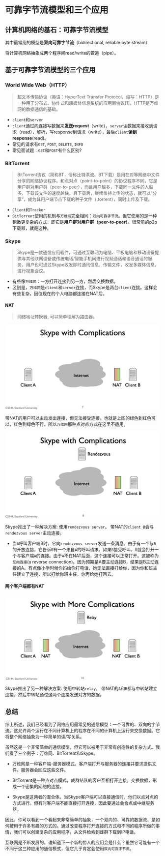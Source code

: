 # 可靠字节流模型和三个应用

## 计算机网络的基石：可靠字节流模型 

其中最常用的模型是**双向可靠字节流**（bidirectional, reliable byte stream）

将计算机网络抽象成两个程序间read/write的管道（pipe）。

## 基于可靠字节流模型的三个应用

### World Wide Web（HTTP） 

> 超文本传输协议（英语：HyperText Transfer Protocol，缩写：HTTP）是一种用于分布式、协作式和超媒体信息系统的应用层协议[1]。HTTP是万维网的数据通信的基础。

* `client`和`server`
* `client`通过向连接写数据来**发送request**（write），`server`读数据来接收到请求（read），解析，写response到请求（write），最后`client`**读到response**(read)。
* 常见的请求有`GET`, `POST`, `DELETE`, `INFO`
* 常见面试题：`GET`和`POST`有什么区别? 

### BitTorrent 

> BitTorrent协议（简称BT，俗称比特洪流、BT下载）是用在对等网络中文件分享的网络协议程序。和点对点（point-to-point）的协议程序不同，它是用户群对用户群（peer-to-peer），而且用户越多，下载同一文件的人越多，下载该文件的速度越快。且下载后，继续维持上传的状态，就可以“分享”，成为其用户端节点下载的种子文件（.torrent），同时上传及下载。

* `Client`和`Tracker`
* `BitTorrent`使用的机制与`万维网`完全相同：`双向可靠字节流`。但它使用的是一种稍微更复杂的方式，即它是**用户群对用户群（peer-to-peer）**。很常见的p2p下载器，就是这种。


### Skype 

> Skype是一款通信应用软件，可通过互联网为电脑、平板电脑和移动设备提供与其他联网设备或传统电话/智能手机间进行视频通话和语音通话的服务。用户也可通过Skype收发即时通讯信息，传输文件，收发多媒体信息，进行视象会议。 

* 有些像`万维网`：一方打开连接到另一方，然后交换数据。
* 区别是，`万维网`是`client`和`server`连接，而Skype是两台`client`连接。这样会有些复杂，因位现在的个人电脑都连接在NAT后。

#### NAT 

> 网络地址转换器, 可以简单理解为路由器。

![Skype with one NAT](images/4.png) 

带NAT的用户可以主动发出连接，但无法接受连接。也就是上图的绿色到红色可以，红色到绿色不行。所以`万维网`那种点对点方式在这里不适用。 

![](images/5.png) 

Skype推出了一种解决方案: 使用`rendezvous server`。 带NAT的`client B`会与`rendezvous server`主动连接。
* 当`A`呼叫客户端B时，它向`rendezvous server`发送一条消息。由于有一个与`B`的开放连接，它告诉`B`有一个来自`A`的呼叫请求。如果`B`接受呼叫，`B`就会打开一个与客户端`A`的连接。由于`A`不在NAT后面，这个连接可以正常打开。这被称为`反向连接`(a reverse connection)。因为预期是A要主动连接B，结果是B主动连接的A。有点像小学时候你妈给你打电话，她无法直接打给你，因为你和班主任建立了连接，所以打给你班主任，你再给她打回去。

#### 两个客户端都有NAT

![](images/6.png) 

Skype推出了另一种解决方案: 使用中转站`relay`。 带NAT的`A`和`B`都与中转站建立连接，然后中转站通过这两个连接发送对方的数据。


## 总结 

综上所述，我们已经看到了网络应用最常见的通信模型：一个可靠的、双向的字节流。这允许两个运行在不同计算机上的程序在不同的计算机上运行来交换数据。它将整个网络抽象为一种简单的读/写关系。 

虽然这是一个非常简单的通信模型，但它可以被用于非常有创造性的复杂方式。我们看了三个例子：万维网、BitTorrent和Skype。

* 万维网是一种客户端-服务器模式。客户端打开与服务器的连接并要求提供文件。服务器会回应这些文件。

* BitTorrent是一种点对点模式，成群结队的客户互相打开连接，交换数据，形成一个密集的网络的连接。

* Skype是这两者的混合体。当Skype客户端可以直接通信时，他们以点对点的方式进行。但有时客户端不能直接打开连接，因此要通过会合点或中继服务器。

因此，你可以看到一个看起来非常简单的抽象，一个双向的、可靠的数据流，是如何被用于许多有趣的方式的。通过改变程序打开连接的方式和不同的程序所做的事情，我们可以创建复杂的应用程序，从文件检索到蜂群下载到IP电话。 

互联网是不断发展的。谁知道下一个新的惊人的应用会是什么？虽然它可能有一个不同于这三种应用的通信模式，但它几乎肯定会使用`双向可靠字节流`。

